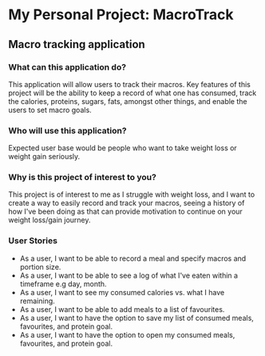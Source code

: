 # My Personal Project: MacroTrack

## Macro tracking application

### What can this application do?
This application will allow users to track their macros. Key features of this project will be the ability to keep a 
record of what one has consumed, track the calories, proteins, sugars, fats, amongst other things, and enable the users to set 
macro goals. 

### Who will use this application? 
Expected user base would be people who want to take weight loss or weight gain seriously. 

### Why is this project of interest to you?
This project is of interest to me as I struggle with weight loss, and I want to create a way to easily record and track your macros, 
seeing a history of how I've been doing as that can provide motivation to continue on your weight loss/gain journey. 

### User Stories
- As a user, I want to be able to record a meal and specify macros and portion size.
- As a user, I want to be able to see a log of what I've eaten within a timeframe e.g day, month.
- As a user, I want to see my consumed calories vs. what I have remaining.
- As a user, I want to be able to add meals to a list of favourites.
- As a user, I want to have the option to save my list of consumed meals, favourites, and protein goal. 
- As a user, I want to have the option to open my consumed meals, favourites, and protein goal. 
